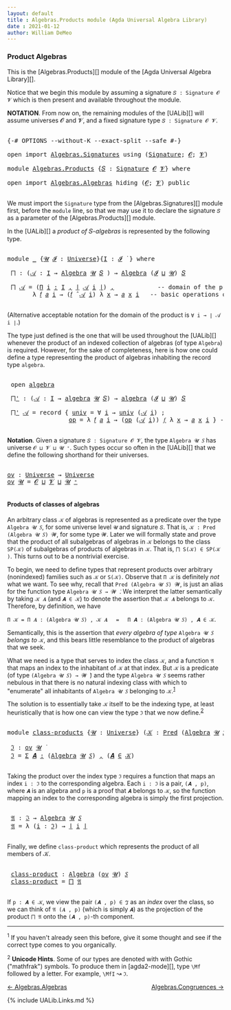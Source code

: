 ```yaml
---
layout: default
title : Algebras.Products module (Agda Universal Algebra Library)
date : 2021-01-12
author: William DeMeo
---
```



### <a id="product-algebras">Product Algebras</a>

This is the [Algebras.Products][] module of the [Agda Universal Algebra Library][].

Notice that we begin this module by assuming a signature `𝑆 : Signature 𝓞 𝓥` which is then present and available throughout the module.

**NOTATION**.  From now on, the remaining modules of the [UALib][] will assume universes 𝓞 and 𝓥, and a fixed signature type `𝑆 : Signature 𝓞 𝓥`.

<pre class="Agda">

<a id="567" class="Symbol">{-#</a> <a id="571" class="Keyword">OPTIONS</a> <a id="579" class="Pragma">--without-K</a> <a id="591" class="Pragma">--exact-split</a> <a id="605" class="Pragma">--safe</a> <a id="612" class="Symbol">#-}</a>

<a id="617" class="Keyword">open</a> <a id="622" class="Keyword">import</a> <a id="629" href="Algebras.Signatures.html" class="Module">Algebras.Signatures</a> <a id="649" class="Keyword">using</a> <a id="655" class="Symbol">(</a><a id="656" href="Algebras.Signatures.html#1238" class="Function">Signature</a><a id="665" class="Symbol">;</a> <a id="667" href="Overture.Preliminaries.html#8157" class="Generalizable">𝓞</a><a id="668" class="Symbol">;</a> <a id="670" href="Universes.html#262" class="Generalizable">𝓥</a><a id="671" class="Symbol">)</a>

<a id="674" class="Keyword">module</a> <a id="681" href="Algebras.Products.html" class="Module">Algebras.Products</a> <a id="699" class="Symbol">{</a><a id="700" href="Algebras.Products.html#700" class="Bound">𝑆</a> <a id="702" class="Symbol">:</a> <a id="704" href="Algebras.Signatures.html#1238" class="Function">Signature</a> <a id="714" href="Overture.Preliminaries.html#8157" class="Generalizable">𝓞</a> <a id="716" href="Universes.html#262" class="Generalizable">𝓥</a><a id="717" class="Symbol">}</a> <a id="719" class="Keyword">where</a>

<a id="726" class="Keyword">open</a> <a id="731" class="Keyword">import</a> <a id="738" href="Algebras.Algebras.html" class="Module">Algebras.Algebras</a> <a id="756" class="Keyword">hiding</a> <a id="763" class="Symbol">(</a><a id="764" href="Overture.Preliminaries.html#8157" class="Generalizable">𝓞</a><a id="765" class="Symbol">;</a> <a id="767" href="Universes.html#262" class="Generalizable">𝓥</a><a id="768" class="Symbol">)</a> <a id="770" class="Keyword">public</a>

</pre>

We must import the `Signature` type from the [Algebras.Signatures][] module first, before the `module` line, so that we may use it to declare the signature `𝑆` as a parameter of the [Algebras.Products][] module.

In the [UALib][] a *product of* 𝑆-*algebras* is represented by the following type.

<pre class="Agda">

<a id="1101" class="Keyword">module</a> <a id="1108" href="Algebras.Products.html#1108" class="Module">_</a> <a id="1110" class="Symbol">{</a><a id="1111" href="Algebras.Products.html#1111" class="Bound">𝓤</a> <a id="1113" href="Algebras.Products.html#1113" class="Bound">𝓘</a> <a id="1115" class="Symbol">:</a> <a id="1117" href="Universes.html#205" class="Postulate">Universe</a><a id="1125" class="Symbol">}{</a><a id="1127" href="Algebras.Products.html#1127" class="Bound">I</a> <a id="1129" class="Symbol">:</a> <a id="1131" href="Algebras.Products.html#1113" class="Bound">𝓘</a> <a id="1133" href="Universes.html#403" class="Function Operator">̇</a> <a id="1135" class="Symbol">}</a> <a id="1137" class="Keyword">where</a>

 <a id="1145" href="Algebras.Products.html#1145" class="Function">⨅</a> <a id="1147" class="Symbol">:</a> <a id="1149" class="Symbol">(</a><a id="1150" href="Algebras.Products.html#1150" class="Bound">𝒜</a> <a id="1152" class="Symbol">:</a> <a id="1154" href="Algebras.Products.html#1127" class="Bound">I</a> <a id="1156" class="Symbol">→</a> <a id="1158" href="Algebras.Algebras.html#844" class="Function">Algebra</a> <a id="1166" href="Algebras.Products.html#1111" class="Bound">𝓤</a> <a id="1168" href="Algebras.Products.html#700" class="Bound">𝑆</a> <a id="1170" class="Symbol">)</a> <a id="1172" class="Symbol">→</a> <a id="1174" href="Algebras.Algebras.html#844" class="Function">Algebra</a> <a id="1182" class="Symbol">(</a><a id="1183" href="Algebras.Products.html#1113" class="Bound">𝓘</a> <a id="1185" href="Agda.Primitive.html#636" class="Primitive Operator">⊔</a> <a id="1187" href="Algebras.Products.html#1111" class="Bound">𝓤</a><a id="1188" class="Symbol">)</a> <a id="1190" href="Algebras.Products.html#700" class="Bound">𝑆</a>

 <a id="1194" href="Algebras.Products.html#1145" class="Function">⨅</a> <a id="1196" href="Algebras.Products.html#1196" class="Bound">𝒜</a> <a id="1198" class="Symbol">=</a> <a id="1200" class="Symbol">(</a><a id="1201" href="MGS-MLTT.html#3635" class="Function">Π</a> <a id="1203" href="Algebras.Products.html#1203" class="Bound">i</a> <a id="1205" href="MGS-MLTT.html#3635" class="Function">꞉</a> <a id="1207" href="Algebras.Products.html#1127" class="Bound">I</a> <a id="1209" href="MGS-MLTT.html#3635" class="Function">,</a> <a id="1211" href="Overture.Preliminaries.html#13759" class="Function Operator">∣</a> <a id="1213" href="Algebras.Products.html#1196" class="Bound">𝒜</a> <a id="1215" href="Algebras.Products.html#1203" class="Bound">i</a> <a id="1217" href="Overture.Preliminaries.html#13759" class="Function Operator">∣</a><a id="1218" class="Symbol">)</a> <a id="1220" href="MGS-MLTT.html#2929" class="InductiveConstructor Operator">,</a>            <a id="1233" class="Comment">-- domain of the product algebra</a>
       <a id="1273" class="Symbol">λ</a> <a id="1275" href="Algebras.Products.html#1275" class="Bound">𝑓</a> <a id="1277" href="Algebras.Products.html#1277" class="Bound">𝑎</a> <a id="1279" href="Algebras.Products.html#1279" class="Bound">i</a> <a id="1281" class="Symbol">→</a> <a id="1283" class="Symbol">(</a><a id="1284" href="Algebras.Products.html#1275" class="Bound">𝑓</a> <a id="1286" href="Algebras.Algebras.html#3080" class="Function Operator">̂</a> <a id="1288" href="Algebras.Products.html#1196" class="Bound">𝒜</a> <a id="1290" href="Algebras.Products.html#1279" class="Bound">i</a><a id="1291" class="Symbol">)</a> <a id="1293" class="Symbol">λ</a> <a id="1295" href="Algebras.Products.html#1295" class="Bound">x</a> <a id="1297" class="Symbol">→</a> <a id="1299" href="Algebras.Products.html#1277" class="Bound">𝑎</a> <a id="1301" href="Algebras.Products.html#1295" class="Bound">x</a> <a id="1303" href="Algebras.Products.html#1279" class="Bound">i</a>   <a id="1307" class="Comment">-- basic operations of the product algebra</a>

</pre>

(Alternative acceptable notation for the domain of the product is `∀ i → ∣ 𝒜 i ∣`.)

The type just defined is the one that will be used throughout the [UALib][] whenever the product of an indexed collection of algebras (of type `Algebra`) is required.  However, for the sake of completeness, here is how one could define a type representing the product of algebras inhabiting the record type `algebra`.

<pre class="Agda">

 <a id="1782" class="Keyword">open</a> <a id="1787" href="Algebras.Algebras.html#2059" class="Module">algebra</a>

 <a id="1797" href="Algebras.Products.html#1797" class="Function">⨅&#39;</a> <a id="1800" class="Symbol">:</a> <a id="1802" class="Symbol">(</a><a id="1803" href="Algebras.Products.html#1803" class="Bound">𝒜</a> <a id="1805" class="Symbol">:</a> <a id="1807" href="Algebras.Products.html#1127" class="Bound">I</a> <a id="1809" class="Symbol">→</a> <a id="1811" href="Algebras.Algebras.html#2059" class="Record">algebra</a> <a id="1819" href="Algebras.Products.html#1111" class="Bound">𝓤</a> <a id="1821" href="Algebras.Products.html#700" class="Bound">𝑆</a><a id="1822" class="Symbol">)</a> <a id="1824" class="Symbol">→</a> <a id="1826" href="Algebras.Algebras.html#2059" class="Record">algebra</a> <a id="1834" class="Symbol">(</a><a id="1835" href="Algebras.Products.html#1113" class="Bound">𝓘</a> <a id="1837" href="Agda.Primitive.html#636" class="Primitive Operator">⊔</a> <a id="1839" href="Algebras.Products.html#1111" class="Bound">𝓤</a><a id="1840" class="Symbol">)</a> <a id="1842" href="Algebras.Products.html#700" class="Bound">𝑆</a>

 <a id="1846" href="Algebras.Products.html#1797" class="Function">⨅&#39;</a> <a id="1849" href="Algebras.Products.html#1849" class="Bound">𝒜</a> <a id="1851" class="Symbol">=</a> <a id="1853" class="Keyword">record</a> <a id="1860" class="Symbol">{</a> <a id="1862" href="Algebras.Algebras.html#2154" class="Field">univ</a> <a id="1867" class="Symbol">=</a> <a id="1869" class="Symbol">∀</a> <a id="1871" href="Algebras.Products.html#1871" class="Bound">i</a> <a id="1873" class="Symbol">→</a> <a id="1875" href="Algebras.Algebras.html#2154" class="Field">univ</a> <a id="1880" class="Symbol">(</a><a id="1881" href="Algebras.Products.html#1849" class="Bound">𝒜</a> <a id="1883" href="Algebras.Products.html#1871" class="Bound">i</a><a id="1884" class="Symbol">)</a> <a id="1886" class="Symbol">;</a>                 <a id="1904" class="Comment">-- domain</a>
                 <a id="1931" href="Algebras.Algebras.html#2167" class="Field">op</a> <a id="1934" class="Symbol">=</a> <a id="1936" class="Symbol">λ</a> <a id="1938" href="Algebras.Products.html#1938" class="Bound">𝑓</a> <a id="1940" href="Algebras.Products.html#1940" class="Bound">𝑎</a> <a id="1942" href="Algebras.Products.html#1942" class="Bound">i</a> <a id="1944" class="Symbol">→</a> <a id="1946" class="Symbol">(</a><a id="1947" href="Algebras.Algebras.html#2167" class="Field">op</a> <a id="1950" class="Symbol">(</a><a id="1951" href="Algebras.Products.html#1849" class="Bound">𝒜</a> <a id="1953" href="Algebras.Products.html#1942" class="Bound">i</a><a id="1954" class="Symbol">))</a> <a id="1957" href="Algebras.Products.html#1938" class="Bound">𝑓</a> <a id="1959" class="Symbol">λ</a> <a id="1961" href="Algebras.Products.html#1961" class="Bound">x</a> <a id="1963" class="Symbol">→</a> <a id="1965" href="Algebras.Products.html#1940" class="Bound">𝑎</a> <a id="1967" href="Algebras.Products.html#1961" class="Bound">x</a> <a id="1969" href="Algebras.Products.html#1942" class="Bound">i</a> <a id="1971" class="Symbol">}</a> <a id="1973" class="Comment">-- basic operations</a>

</pre>



**Notation**. Given a signature `𝑆 : Signature 𝓞 𝓥`, the type `Algebra 𝓤 𝑆` has universe `𝓞 ⊔ 𝓥 ⊔ 𝓤 ⁺`.  Such types occur so often in the [UALib][] that we define the following shorthand for their universes.

<pre class="Agda">

<a id="ov"></a><a id="2231" href="Algebras.Products.html#2231" class="Function">ov</a> <a id="2234" class="Symbol">:</a> <a id="2236" href="Universes.html#205" class="Postulate">Universe</a> <a id="2245" class="Symbol">→</a> <a id="2247" href="Universes.html#205" class="Postulate">Universe</a>
<a id="2256" href="Algebras.Products.html#2231" class="Function">ov</a> <a id="2259" href="Algebras.Products.html#2259" class="Bound">𝓤</a> <a id="2261" class="Symbol">=</a> <a id="2263" href="Algebras.Products.html#714" class="Bound">𝓞</a> <a id="2265" href="Agda.Primitive.html#636" class="Primitive Operator">⊔</a> <a id="2267" href="Algebras.Products.html#716" class="Bound">𝓥</a> <a id="2269" href="Agda.Primitive.html#636" class="Primitive Operator">⊔</a> <a id="2271" href="Algebras.Products.html#2259" class="Bound">𝓤</a> <a id="2273" href="Universes.html#181" class="Primitive Operator">⁺</a>

</pre>



#### <a id="products-of-classes-of-algebras">Products of classes of algebras</a>

An arbitrary class `𝒦` of algebras is represented as a predicate over the type `Algebra 𝓤 𝑆`, for some universe level `𝓤` and signature `𝑆`. That is, `𝒦 : Pred (Algebra 𝓤 𝑆) 𝓦`, for some type `𝓦`. Later we will formally state and prove that the product of all subalgebras of algebras in `𝒦` belongs to the class `SP(𝒦)` of subalgebras of products of algebras in `𝒦`. That is, `⨅ S(𝒦) ∈ SP(𝒦 )`. This turns out to be a nontrivial exercise.

To begin, we need to define types that represent products over arbitrary (nonindexed) families such as `𝒦` or `S(𝒦)`. Observe that `Π 𝒦` is definitely *not* what we want.  To see why, recall that `Pred (Algebra 𝓤 𝑆) 𝓦`, is just an alias for the function type `Algebra 𝓤 𝑆 → 𝓦 ̇`. We interpret the latter semantically by taking `𝒦 𝑨` (and `𝑨 ∈ 𝒦`) to denote the assertion that `𝒦 𝑨` belongs to `𝒦`. Therefore, by definition, we have

`Π 𝒦 = Π 𝑨 ꞉ (Algebra 𝓤 𝑆) , 𝒦 𝑨` &nbsp; &nbsp; `=` &nbsp; &nbsp; `Π 𝑨 ꞉ (Algebra 𝓤 𝑆) , 𝑨 ∈ 𝒦`.

Semantically, this is the assertion that *every algebra of type* `Algebra 𝓤 𝑆` *belongs to* `𝒦`, and this bears little resemblance to the product of algebras that we seek.

What we need is a type that serves to index the class `𝒦`, and a function `𝔄` that maps an index to the inhabitant of `𝒦` at that index. But `𝒦` is a predicate (of type `(Algebra 𝓤 𝑆) → 𝓦 ̇`) and the type `Algebra 𝓤 𝑆` seems rather nebulous in that there is no natural indexing class with which to "enumerate" all inhabitants of `Algebra 𝓤 𝑆` belonging to `𝒦`.<sup>[1](Algebras.Product.html#fn1)</sup>

The solution is to essentially take `𝒦` itself to be the indexing type, at least heuristically that is how one can view the type `ℑ` that we now define.<sup>[2](Algebras.Product.html#fn2)</sup>

<pre class="Agda">

<a id="4128" class="Keyword">module</a> <a id="class-products"></a><a id="4135" href="Algebras.Products.html#4135" class="Module">class-products</a> <a id="4150" class="Symbol">{</a><a id="4151" href="Algebras.Products.html#4151" class="Bound">𝓤</a> <a id="4153" class="Symbol">:</a> <a id="4155" href="Universes.html#205" class="Postulate">Universe</a><a id="4163" class="Symbol">}</a> <a id="4165" class="Symbol">(</a><a id="4166" href="Algebras.Products.html#4166" class="Bound">𝒦</a> <a id="4168" class="Symbol">:</a> <a id="4170" href="Relations.Discrete.html#1534" class="Function">Pred</a> <a id="4175" class="Symbol">(</a><a id="4176" href="Algebras.Algebras.html#844" class="Function">Algebra</a> <a id="4184" href="Algebras.Products.html#4151" class="Bound">𝓤</a> <a id="4186" href="Algebras.Products.html#700" class="Bound">𝑆</a><a id="4187" class="Symbol">)(</a><a id="4189" href="Algebras.Products.html#2231" class="Function">ov</a> <a id="4192" href="Algebras.Products.html#4151" class="Bound">𝓤</a><a id="4193" class="Symbol">))</a> <a id="4196" class="Keyword">where</a>

 <a id="class-products.ℑ"></a><a id="4204" href="Algebras.Products.html#4204" class="Function">ℑ</a> <a id="4206" class="Symbol">:</a> <a id="4208" href="Algebras.Products.html#2231" class="Function">ov</a> <a id="4211" href="Algebras.Products.html#4151" class="Bound">𝓤</a> <a id="4213" href="Universes.html#403" class="Function Operator">̇</a>
 <a id="4216" href="Algebras.Products.html#4204" class="Function">ℑ</a> <a id="4218" class="Symbol">=</a> <a id="4220" href="MGS-MLTT.html#3074" class="Function">Σ</a> <a id="4222" href="Algebras.Products.html#4222" class="Bound">𝑨</a> <a id="4224" href="MGS-MLTT.html#3074" class="Function">꞉</a> <a id="4226" class="Symbol">(</a><a id="4227" href="Algebras.Algebras.html#844" class="Function">Algebra</a> <a id="4235" href="Algebras.Products.html#4151" class="Bound">𝓤</a> <a id="4237" href="Algebras.Products.html#700" class="Bound">𝑆</a><a id="4238" class="Symbol">)</a> <a id="4240" href="MGS-MLTT.html#3074" class="Function">,</a> <a id="4242" class="Symbol">(</a><a id="4243" href="Algebras.Products.html#4222" class="Bound">𝑨</a> <a id="4245" href="Relations.Discrete.html#2402" class="Function Operator">∈</a> <a id="4247" href="Algebras.Products.html#4166" class="Bound">𝒦</a><a id="4248" class="Symbol">)</a>

</pre>

Taking the product over the index type `ℑ` requires a function that maps an index `i : ℑ` to the corresponding algebra.  Each `i : ℑ` is a pair, `(𝑨 , p)`, where `𝑨` is an algebra and `p` is a proof that `𝑨` belongs to `𝒦`, so the function mapping an index to the corresponding algebra is simply the first projection.

<pre class="Agda">

 <a id="class-products.𝔄"></a><a id="4597" href="Algebras.Products.html#4597" class="Function">𝔄</a> <a id="4599" class="Symbol">:</a> <a id="4601" href="Algebras.Products.html#4204" class="Function">ℑ</a> <a id="4603" class="Symbol">→</a> <a id="4605" href="Algebras.Algebras.html#844" class="Function">Algebra</a> <a id="4613" href="Algebras.Products.html#4151" class="Bound">𝓤</a> <a id="4615" href="Algebras.Products.html#700" class="Bound">𝑆</a>
 <a id="4618" href="Algebras.Products.html#4597" class="Function">𝔄</a> <a id="4620" class="Symbol">=</a> <a id="4622" class="Symbol">λ</a> <a id="4624" class="Symbol">(</a><a id="4625" href="Algebras.Products.html#4625" class="Bound">i</a> <a id="4627" class="Symbol">:</a> <a id="4629" href="Algebras.Products.html#4204" class="Function">ℑ</a><a id="4630" class="Symbol">)</a> <a id="4632" class="Symbol">→</a> <a id="4634" href="Overture.Preliminaries.html#13759" class="Function Operator">∣</a> <a id="4636" href="Algebras.Products.html#4625" class="Bound">i</a> <a id="4638" href="Overture.Preliminaries.html#13759" class="Function Operator">∣</a>

</pre>

Finally, we define `class-product` which represents the product of all members of 𝒦.

<pre class="Agda">

 <a id="class-products.class-product"></a><a id="4754" href="Algebras.Products.html#4754" class="Function">class-product</a> <a id="4768" class="Symbol">:</a> <a id="4770" href="Algebras.Algebras.html#844" class="Function">Algebra</a> <a id="4778" class="Symbol">(</a><a id="4779" href="Algebras.Products.html#2231" class="Function">ov</a> <a id="4782" href="Algebras.Products.html#4151" class="Bound">𝓤</a><a id="4783" class="Symbol">)</a> <a id="4785" href="Algebras.Products.html#700" class="Bound">𝑆</a>
 <a id="4788" href="Algebras.Products.html#4754" class="Function">class-product</a> <a id="4802" class="Symbol">=</a> <a id="4804" href="Algebras.Products.html#1145" class="Function">⨅</a> <a id="4806" href="Algebras.Products.html#4597" class="Function">𝔄</a>

</pre>

If `p : 𝑨 ∈ 𝒦`, we view the pair `(𝑨 , p) ∈ ℑ` as an *index* over the class, so we can think of `𝔄 (𝑨 , p)` (which is simply `𝑨`) as the projection of the product `⨅ 𝔄` onto the `(𝑨 , p)`-th component.



-----------------------

<sup>1</sup><span class="footnote" id="fn1"> If you haven't already seen this before, give it some thought and see if the correct type comes to you organically.</span>

<sup>2</sup><span class="footnote" id="fn2"> **Unicode Hints**. Some of our types are denoted with with Gothic ("mathfrak") symbols. To produce them in [agda2-mode][], type `\Mf` followed by a letter. For example, `\MfI` ↝ `ℑ`.</span>

[← Algebras.Algebras](Algebras.Algebras.html)
<span style="float:right;">[Algebras.Congruences →](Algebras.Congruences.html)</span>

{% include UALib.Links.md %}

<!--

Alternatively, we could have defined the class product in a way that explicitly displays the index, like so.

 class-product' : Pred (Algebra 𝓤 𝑆)(ov 𝓤) → Algebra (𝓧 ⊔ ov 𝓤) 𝑆
 class-product' 𝒦 = ⨅ λ (i : (Σ 𝑨 ꞉ (Algebra 𝓤 𝑆) , (𝑨 ∈ 𝒦) × (X → ∣ 𝑨 ∣))) → ∣ i ∣

-->

